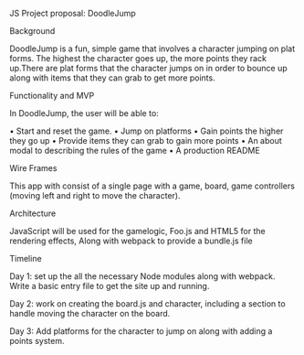 JS Project proposal: DoodleJump

Background

DoodleJump is a fun, simple game that involves a character jumping on plat forms. The highest the character goes up, the more points they rack up.There are plat forms that the character jumps on in order to bounce up along with items that they can grab to get more points.

Functionality and MVP

In DoodleJump, the user will be able to:

•	Start and reset the game.
•	Jump on platforms
•	Gain points the higher they go up
•	Provide items they can grab to gain more points
•	An about modal to describing the rules of the game
•	A production README


Wire Frames






This app with consist of a single page with a game, board, game controllers (moving left and right to move the character).

Architecture

JavaScript will be used for the gamelogic,
Foo.js and HTML5 for the rendering effects,
Along with webpack to provide a bundle.js file

Timeline

Day 1: set up the all the necessary Node modules along with webpack. Write a basic entry file to get the site up and running.

Day 2: work on creating the board.js and character, including a section to handle moving the character on the board.

Day 3: Add platforms for the character to jump on along with adding a points system.
